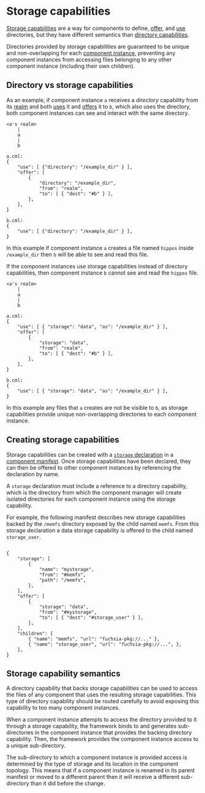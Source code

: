# Storage capabilities

[Storage capabilities][glossary-storage] are a way for components to define,
[offer][offer], and [use][use] directories, but they have different semantics
than [directory capabilities][directory-capabilities].

Directories provided by storage capabilities are guaranteed to be unique and
non-overlapping for each [component instance][component-instance], preventing
any component instances from accessing files belonging to any other component
instance (including their own children).

## Directory vs storage capabilities

As an example, if component instance `a` receives a _directory_ capability from
its [realm][realm] and both [uses][use] it and [offers][offer] it to `b`, which
also uses the directory, both component instances can see and interact with the
same directory.

```
<a's realm>
    |
    a
    |
    b

a.cml:
{
    "use": [ {"directory": "/example_dir" } ],
    "offer": [
        {
            "directory": "/example_dir",
            "from": "realm",
            "to": [ { "dest": "#b" } ],
        },
    ],
}

b.cml:
{
    "use": [ {"directory": "/example_dir" } ],
}
```

In this example if component instance `a` creates a file named `hippos` inside
`/example_dir` then `b` will be able to see and read this file.

If the component instances use storage capabilities instead of directory
capabilities, then component instance `b` cannot see and read the `hippos` file.

```
<a's realm>
    |
    a
    |
    b

a.cml:
{
    "use": [ { "storage": "data", "as": "/example_dir" } ],
    "offer": [
        {
            "storage": "data",
            "from": "realm",
            "to": [ { "dest": "#b" } ],
        },
    ],
}

b.cml:
{
    "use": [ { "storage": "data", "as": "/example_dir" } ],
}
```

In this example any files that `a` creates are not be visible to `b`, as
storage capabilities provide unique non-overlapping directories to each
component instance.

## Creating storage capabilities

Storage capabilities can be created with a [`storage`
declaration][storage-syntax] in a [component manifest][manifests]. Once storage
capabilities have been declared, they can then be offered to other component
instances by referencing the declaration by name.

A `storage` declaration must include a reference to a directory capability,
which is the directory from which the component manager will create isolated
directories for each component instance using the storage capability.

For example, the following manifest describes new storage capabilities backed
by the `/memfs` directory exposed by the child named `memfs`. From this storage
declaration a data storage capability is offered to the child named
`storage_user`.

```

{
    "storage": [
        {
            "name": "mystorage",
            "from": "#memfs",
            "path": "/memfs",
        },
    ],
    "offer": [
        {
            "storage": "data",
            "from": "#mystorage",
            "to": [ { "dest": "#storage_user" } ],
        },
    ],
    "children": [
        { "name": "memfs", "url": "fuchsia-pkg://..." },
        { "name": "storage_user", "url": "fuchsia-pkg://...", },
    ],
}
```

## Storage capability semantics

A directory capability that backs storage capabilities can be used to access the
files of any component that uses the resulting storage capabilities. This type
of directory capability should be routed carefully to avoid exposing this
capability to too many component instances.

When a component instance attempts to access the directory provided to it
through a storage capability, the framework binds to and generates
sub-directories in the component instance that provides the backing directory
capability. Then, the framework provides the component instance access to a
unique sub-directory.

The sub-directory to which a component instance is provided access is determined
by the type of storage and its location in the component topology. This means
that if a component instance is renamed in its parent manifest or moved to a
different parent then it will receive a different sub-directory than it did
before the change.

[component-instance]: /docs/glossary.md#component-instance
[directory-capabilities]: /docs/glossary.md#directory-capability
[glossary-storage]: /docs/glossary.md#storage-capability
[manifests]: /docs/concepts/components/component_manifests.md
[offer]: /docs/glossary.md#offer
[realm]: /docs/glossary.md#realm
[storage-syntax]: /docs/concepts/components/component_manifests.md#storage
[use-syntax]: /docs/concepts/components/component_manifests.md#use
[use]: /docs/glossary.md#use
